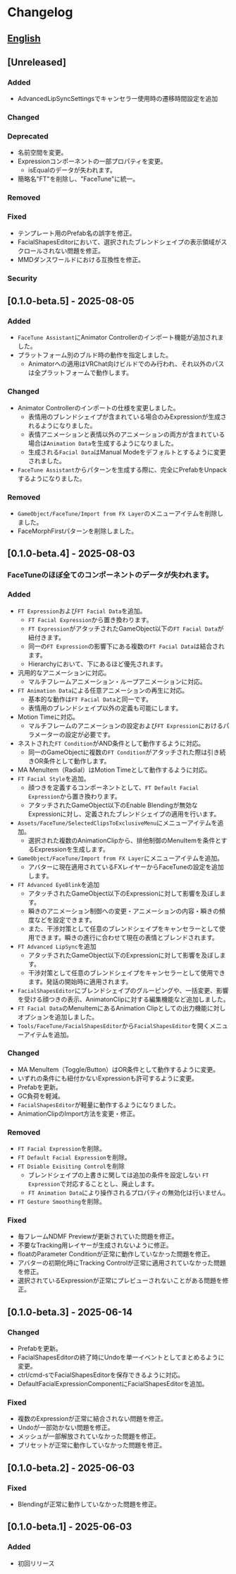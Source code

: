 # Changelog

## [English](./CHANGELOG.md)

## [Unreleased]
### Added
- AdvancedLipSyncSettingsでキャンセラー使用時の遷移時間設定を追加

### Changed

### Deprecated
- 名前空間を変更。
- Expressionコンポーネントの一部プロパティを変更。
  - isEqualのデータが失われます。
- 簡略名"FT"を削除し、"FaceTune"に統一。

### Removed

### Fixed
- テンプレート用のPrefab名の誤字を修正。
- FacialShapesEditorにおいて、選択されたブレンドシェイプの表示領域がスクロールされない問題を修正。
- MMDダンスワールドにおける互換性を修正。

### Security

## [0.1.0-beta.5] - 2025-08-05
### Added
- `FaceTune Assistant`にAnimator Controllerのインポート機能が追加されました。
- プラットフォーム別のブルド時の動作を指定しました。
  - Animatorへの適用はVRChat向けビルドでのみ行われ、それ以外のパスは全プラットフォームで動作します。

### Changed
- Animator Controllerのインポートの仕様を変更しました。
  - 表情用のブレンドシェイプが含まれている場合のみExpressionが生成されるようになりました。
  - 表情アニメーションと表情以外のアニメーションの両方が含まれている場合は`Animation Data`を生成するようになりました。
  - 生成される`Facial Data`はManual Modeをデフォルトとするように変更されました。
- `FaceTune Assistant`からパターンを生成する際に、完全にPrefabをUnpackするようになりました。

### Removed
- `GameObject/FaceTune/Import from FX Layer`のメニューアイテムを削除しました。
- FaceMorphFirstパターンを削除しました。

## [0.1.0-beta.4] - 2025-08-03
### FaceTuneのほぼ全てのコンポーネントのデータが失われます。

### Added
- `FT Expression`および`FT Facial Data`を追加。
  - `FT Facial Expression`から置き換わります。
  - `FT Expression`がアタッチされたGameObject以下の`FT Facial Data`が紐付きます。
  - 同一の`FT Expression`の影響下にある複数の`FT Facial Data`は結合されます。
  - Hierarchyにおいて、下にあるほど優先されます。
- 汎用的なアニメーションに対応。
  - マルチフレームアニメーション・ループアニメーションに対応。
- `FT Animation Data`による任意アニメーションの再生に対応。
  - 基本的な動作は`FT Facial Data`と同一です。
  - 表情用のブレンドシェイプ以外の定義も可能にします。
- Motion Timeに対応。
  - マルチフレームのアニメーションの設定および`FT Expression`におけるパラメーターの設定が必要です。
- ネストされた`FT Condition`がAND条件として動作するように対応。
  - 同一のGameObjectに複数の`FT Condition`がアタッチされた際は引き続きOR条件として動作します。
- MA MenuItem（Radial）はMotion Timeとして動作するように対応。
- `FT Facial Style`を追加。
  - 顔つきを定義するコンポーネントとして、`FT Default Facial Expression`から置き換わります。
  - アタッチされたGameObject以下のEnable Blendingが無効なExpressionに対し、定義されたブレンドシェイプの適用を行います。
- `Assets/FaceTune/SelectedClipsToExclusiveMenu`にメニューアイテムを追加。
  - 選択された複数のAnimationClipから、排他制御のMenuItemを条件とするExpressionを生成します。
- `GameObject/FaceTune/Import from FX Layer`にメニューアイテムを追加。
  - アバターに現在適用されているFXレイヤーからFaceTuneの設定を追加します。
- `FT Advanced EyeBlink`を追加
  - アタッチされたGameObject以下のExpressionに対して影響を及ぼします。
  - 瞬きのアニメーション制御への変更・アニメーションの内容・瞬きの頻度などを設定できます。
  - また、干渉対策として任意のブレンドシェイプをキャンセラーとして使用できます。瞬きの進行に合わせて現在の表情とブレンドされます。
- `FT Advanced LipSync`を追加
  - アタッチされたGameObject以下のExpressionに対して影響を及ぼします。
  - 干渉対策として任意のブレンドシェイプをキャンセラーとして使用できます。発話の開始時に適用されます。
- `FacialShapesEditor`にブレンドシェイプのグルーピングや、一括変更、影響を受ける顔つきの表示、AnimatonClipに対する編集機能など追加しました。
- `FT Facial Data`のMenuItemにあるAnimation Clipとしての出力機能に対しオプションを追加しました。
- `Tools/FaceTune/FacialShapesEditor`から`FacialShapesEditor`を開くメニューアイテムを追加。

### Changed
- MA MenuItem（Toggle/Button）はOR条件として動作するように変更。
- いずれの条件にも紐付かないExpressionも許可するように変更。
- Prefabを更新。
- GC負荷を軽減。
- `FacialShapesEditor`が軽量に動作するようになりました。
- AnimationClipのImport方法を変更・修正。

### Removed
- `FT Facial Expression`を削除。
- `FT Default Facial Expression`を削除。
- `FT Dsiable Exisiting Control`を削除
  - ブレンドシェイプの上書きに関しては追加の条件を設定しない `FT Expression`で対応することとし、廃止します。
  - `FT Animation Data`により操作されるプロパティの無効化は行いません。
- `FT Gesture Smoothing`を削除。

### Fixed
- 毎フレームNDMF Previewが更新されていた問題を修正。
- 不要なTracking用レイヤーが生成されないように修正。
- floatのParameter Conditionが正常に動作していなかった問題を修正。
- アバターの初期化時にTracking Controlが正常に適用されていなかった問題を修正。
- 選択されているExpressionが正常にプレビューされないことがある問題を修正。

## [0.1.0-beta.3] - 2025-06-14
### Changed
- Prefabを更新。
- FacialShapesEditorの終了時にUndoを単一イベントとしてまとめるように変更。
- ctrl/cmd-sでFacialShapesEditorを保存できるように対応。
- DefaultFacialExpressionComponentにFacialShapesEditorを追加。

### Fixed
- 複数のExpressionが正常に結合されない問題を修正。
- Undoが一部効かない問題を修正。
- メッシュが一部解放されていなかった問題を修正。
- プリセットが正常に動作していなかった問題を修正。

## [0.1.0-beta.2] - 2025-06-03
### Fixed
- Blendingが正常に動作していなかった問題を修正。

## [0.1.0-beta.1] - 2025-06-03
### Added
- 初回リリース